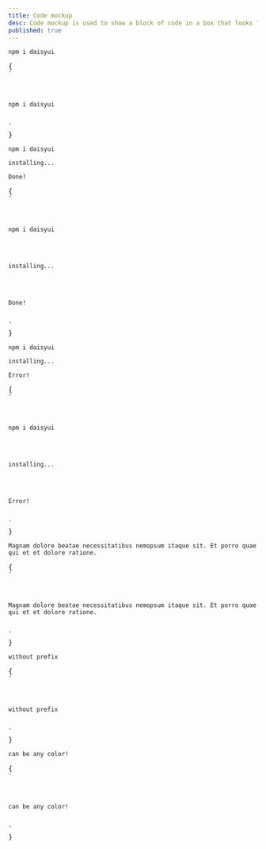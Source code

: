 ```yaml
---
title: Code mockup
desc: Code mockup is used to show a block of code in a box that looks like a code editor.
published: true
---
```


<script>
  import Component from "@components/Component.svelte"
  import ClassTable from "@components/ClassTable.svelte"
  import { prefix } from '$lib/stores';
  import { replace } from '$lib/actions';
</script>

<ClassTable
data="{[
  { type:'component', class: 'mockup-code', desc: 'Container element' },
]}"
/>

<Component title="mockup code with line prefix">
<div class="mockup-code">
  <pre data-prefix="$"><code>npm i daisyui</code></pre>
</div>
<pre slot="html" use:replace={{ to: $prefix }}>{
`<div class="$$mockup-code">
  <pre data-prefix="$"><code>npm i daisyui</code></pre>
</div>`
}</pre>
</Component>

<Component title="Multi line">
<div class="mockup-code">
  <pre data-prefix="$"><code>npm i daisyui</code></pre>
  <pre data-prefix=">" class="text-warning"><code>installing...</code></pre>
  <pre data-prefix=">" class="text-success"><code>Done!</code></pre>
</div>
<pre slot="html" use:replace={{ to: $prefix }}>{
`<div class="$$mockup-code">
  <pre data-prefix="$"><code>npm i daisyui</code></pre> 
  <pre data-prefix=">" class="text-warning"><code>installing...</code></pre> 
  <pre data-prefix=">" class="text-success"><code>Done!</code></pre>
</div>`
}</pre>
</Component>

<Component title="Highlighted line">
<div class="mockup-code">
  <pre data-prefix="1"><code>npm i daisyui</code></pre> 
  <pre data-prefix="2"><code>installing...</code></pre> 
  <pre data-prefix="3" class="bg-warning text-warning"><code>Error!</code></pre>
</div>
<pre slot="html" use:replace={{ to: $prefix }}>{
`<div class="$$mockup-code">
  <pre data-prefix="1"><code>npm i daisyui</code></pre> 
  <pre data-prefix="2"><code>installing...</code></pre> 
  <pre data-prefix="3" class="bg-warning text-warning"><code>Error!</code></pre>
</div>`
}</pre>
</Component>

<Component title="Long line will scroll">
<div class="mockup-code">
  <pre data-prefix="~"><code>Magnam dolore beatae necessitatibus nemopsum itaque sit. Et porro quae qui et et dolore ratione.</code></pre>
</div>
<pre slot="html" use:replace={{ to: $prefix }}>{
`<div class="$$mockup-code">
  <pre data-prefix="~"><code>Magnam dolore beatae necessitatibus nemopsum itaque sit. Et porro quae qui et et dolore ratione.</code></pre>
</div>`
}</pre>
</Component>

<Component title="Without prefix">
<div class="mockup-code">
  <pre><code>without prefix</code></pre>
</div>
<pre slot="html" use:replace={{ to: $prefix }}>{
`<div class="$$mockup-code">
  <pre><code>without prefix</code></pre>
</div>`
}</pre>
</Component>

<Component title="With color">
<div class="mockup-code bg-primary text-primary">
  <pre><code>can be any color!</code></pre>
</div>
<pre slot="html" use:replace={{ to: $prefix }}>{
`<div class="$$mockup-code bg-primary text-primary">
  <pre><code>can be any color!</code></pre>
</div>`
}</pre>
</Component>
